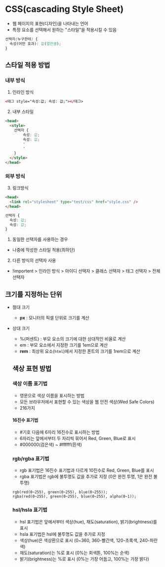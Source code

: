 # CSS(cascading Style Sheet)

- 웹 페이지의 표현(디자인)을 나타내는 언어
- 특정 요소를 선택해서 원하는 "스타일"을 적용시킬 수 있음

```css
선택자(누구한테) {
  속성(어떤 효과): 값(얼만큼);
}
```

## 스타일 적용 방법

### 내부 방식

1. 인라인 방식

```html
<태그 style="속성:값; 속성: 값;"></태그>
```

2. 내부 스타일

```html
<head>
  <style>
    선택자 {
        속성: 값;
        속성: 값;
        '
        '
    }
  </style>
</head>
```

### 외부 방식

3. 링크방식

```html
<head>
  <link rel="stylesheet" type="test/css" href="style.css" />
</head>
```

```css
선택자 {
  속성: 값;
  속성: 값;
}
```

1. 동일한 선택자를 사용하는 경우

- 나중에 작성한 스타일 적용(최하단)

2. 다른 방식의 선택자 사용

- !importent > 인라인 방식 > 아이디 선택자 > 클래스 선택자 > 태그 선택자 > 전체 선택자

## 크기를 지정하는 단위

- 절대 크기
  - **px** : 모니터의 픽셀 단위로 크기를 계산
- 상대 크기

  - %(퍼센트) : 부모 요소의 크기에 대한 상대적인 비율로 계산
  - em : 부모 요소에서 지정한 크기를 1em으로 계산
  - **rem** : 최상위 요소(`html`)에서 지정한 폰트의 크기를 1rem으로 계산

  ## 색상 표현 방법

  ### 색상 이름 표기법

  - 영문으로 색상 이름을 표시하는 방법
  - 모든 브라우저에서 표현할 수 있는 색상을 웹 안전 색상(Wed Safe Colors)
  - 216가지

  #### 16진수 표기법

  - #기호 다음에 6자리 16진수로 표시하는 방법
  - 6자리는 앞에서부터 두 자리씩 묶어서 Red, Green, Blue로 표시
  - #000000(검은색) ~ #ffffff(흰색)

  ### rgb/rgba 표기법

  - rgb 표기법은 16진수 표기법과 다르게 10진수로 Red, Green, Blue를 표시
  - rgba 표기법은 rgb에 불투명도 값을 추가로 지정 (0은 완전 투명, 1은 완전 불투명)

  ```
  rgb(red(0~255), green(0~255), blue(0~255));
  rgba(red(0~255), green(0~255), blue(0~255), alpha(0~1));
  ```

  ### hsl/hsla 표기법

  - hsl 표기법은 앞에서부터 색상(hue), 채도(saturation), 밝기(brightness)를 표시
  - hsla 표기법은 hsl에 불투명도 값을 추가로 지정
  - 색상(hue)은 색상환으로 표시 (0~360, 360-빨간색, 120-초록색, 240-파란색)
  - 채도(saturation)는 %로 표시 (0%는 회색톤, 100%는 순색)
  - 밝기(brightness)는 %로 표시 (0%는 가장 어둡고, 100%는 가장 밝다)
